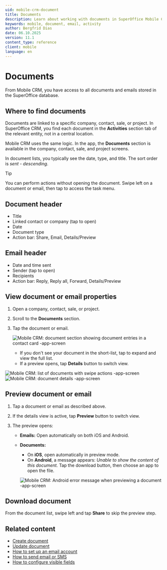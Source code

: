 ```yaml
---
uid: mobile-crm-document
title: Documents
description: Learn about working with documents in SuperOffice Mobile CRM.
keywords: mobile, document, email, activity
author: Bergfrid Dias
date: 06.10.2025
version: 11.1
content_type: reference
client: mobile
language: en 
---
```


# Documents <i class="ph ph-files" aria-hidden="true"></i>

From Mobile CRM, you have access to all documents and emails stored in the SuperOffice database.

## Where to find documents

Documents are linked to a specific company, contact, sale, or project. In SuperOffice CRM, you find each document in the **Activities** section tab of the relevant entity, not in a central location.

Mobile CRM uses the same logic. In the app, the **Documents** section is available in the company, contact, sale, and project screens.

In document lists, you typically see the date, type, and title. The sort order is *sent - descending*.

> [!TIP]
> You can perform actions without opening the document. Swipe left on a document or email, then tap <i class="ph ph-list" aria-label="Main menu"></i> to access the task menu.

## Document header <i class="ph ph-file" aria-hidden="true"></i>

* Title
* Linked contact or company (tap to open)
* Date
* Document type
* Action bar: Share, Email, Details/Preview

## Email header <i class="ph ph-at" aria-hidden="true"></i>

* Date and time sent
* Sender (tap to open)
* Recipients
* Action bar: Reply, Reply all, Forward, Details/Preview

## View document or email properties

1. Open a company, contact, sale, or project.
2. Scroll to the **Documents** section.
3. Tap the document or email.

    ![Mobile CRM: document section showing document entries in a contact card -app-screen][img1]

    * If you don't see your document in the short-list, tap <i class="ph ph-caret-right" aria-label="Chevron"></i> to expand and view the full list.
    * If a preview opens, tap **Details** button to switch view.

![Mobile CRM: list of documents with swipe actions -app-screen][img3]![Mobile CRM: document details -app-screen][img4]

## Preview document or email

1. Tap a document or email as described above.
2. If the details view is active, tap **Preview** button to switch view.
3. The preview opens:

    * **Emails:** Open automatically on both iOS and Android.
    * **Documents:**
      * On **iOS**, open automatically in preview mode.
      * On **Android**, a message appears: *Unable to show the content of this document.* Tap the download button, then choose an app to open the file.

      ![Mobile CRM: Android error message when previewing a document -app-screen][img2]

## Download document

From the document list, swipe left and tap **Share** to skip the preview step.

## Related content

* [Create document][1]
* [Update document][2]
* [How to set up an email account][3]
* [How to send email or SMS][4]
* [How to configure visible fields][5]

<!-- Referenced links -->
[1]: create.md
[2]: update.md
[3]: ../set-up-email.md
[4]: ../send-email-sms.md
[5]: ../interface-guide.md#visible-fields

<!-- Referenced images -->
[img1]: ../../../../media/loc/en/mobile/contact-document-section.png
[img2]: ../../../../media/loc/en/mobile/android-download-document.png
[img3]: ../../../../media/loc/en/mobile/document-list.png
[img4]: ../../../../media/loc/en/mobile/view-document.png
